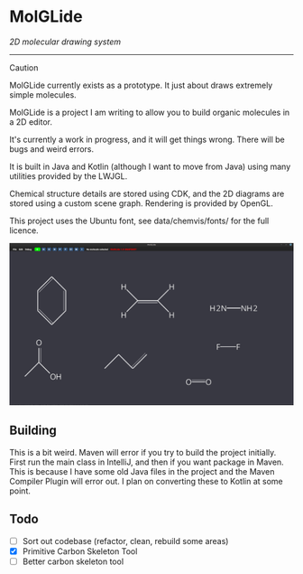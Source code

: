 # MolGLide
_2D molecular drawing system_
___

> [!CAUTION]
> MolGLide currently exists as a prototype. It just about draws extremely simple molecules.

MolGLide is a project I am writing to allow you to build organic molecules in a 2D editor.

It's currently a work in progress, and it will get things wrong. There will be bugs and weird errors.

It is built in Java and Kotlin (although I want to move from Java) using many utilities provided by the LWJGL. 

Chemical structure details are stored using CDK, and the 2D diagrams are stored using a custom scene graph. Rendering is provided by OpenGL.

This project uses the Ubuntu font, see data/chemvis/fonts/ for the full licence.

![Screenshot](screenshots/5.png)

## Building
This is a bit weird. Maven will error if you try to build the project initially. First run the main class in IntelliJ, and then if you want package in Maven. This is because I have some old Java files in the project and the Maven Compiler Plugin will error out. I plan on converting these to Kotlin at some point. 

## Todo
- [ ] Sort out codebase (refactor, clean, rebuild some areas)
- [x] Primitive Carbon Skeleton Tool
- [ ] Better carbon skeleton tool
